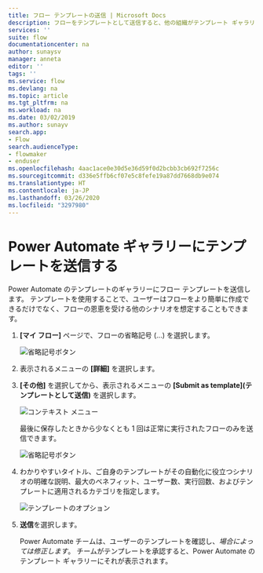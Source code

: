 ```yaml
---
title: フロー テンプレートの送信 | Microsoft Docs
description: フローをテンプレートとして送信すると、他の組織がテンプレート ギャラリー内でそのフローを見つけ、使用することができるようになります。
services: ''
suite: flow
documentationcenter: na
author: sunaysv
manager: anneta
editor: ''
tags: ''
ms.service: flow
ms.devlang: na
ms.topic: article
ms.tgt_pltfrm: na
ms.workload: na
ms.date: 03/02/2019
ms.author: sunayv
search.app:
- Flow
search.audienceType:
- flowmaker
- enduser
ms.openlocfilehash: 4aac1ace0e30d5e36d59f0d2bcbb3cb692f7256c
ms.sourcegitcommit: d336e5ffb6cf07e5c8fefe19a87dd7668db9e074
ms.translationtype: HT
ms.contentlocale: ja-JP
ms.lasthandoff: 03/26/2020
ms.locfileid: "3297980"
---
```

# <a name="submit-a-template-to-the-power-automate-gallery"></a>Power Automate ギャラリーにテンプレートを送信する


Power Automate のテンプレートのギャラリーにフロー テンプレートを送信します。 テンプレートを使用することで、ユーザーはフローをより簡単に作成できるだけでなく、フローの恩恵を受ける他のシナリオを想定することもできます。

1. **[マイ フロー]** ページで、フローの省略記号 (...) を選択します。

    ![省略記号ボタン](./media/publish-a-template/ellipsis-button.png)
1. 表示されるメニューの **[詳細]** を選択します。
1. **[その他]** を選択してから、表示されるメニューの **[Submit as template]\(テンプレートとして送信\)** を選択します。

    ![コンテキスト メニュー](./media/publish-a-template/context-menu.png)

   最後に保存したときから少なくとも 1 回は正常に実行されたフローのみを送信できます。

     ![省略記号ボタン](./media/publish-a-template/need-successful-run-warning.png)
1. わかりやすいタイトル、ご自身のテンプレートがその自動化に役立つシナリオの明確な説明、最大のベネフィット、ユーザー数、実行回数、およびテンプレートに適用されるカテゴリを指定します。

    ![テンプレートのオプション](./media/publish-a-template/template-options.png)
1. **送信**を選択します。

     Power Automate チームは、ユーザーのテンプレートを確認し、*場合によっては修正します*。 チームがテンプレートを承認すると、Power Automate のテンプレート ギャラリーにそれが表示されます。
